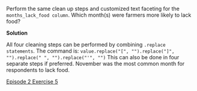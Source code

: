 Perform the same clean up steps and customized text faceting for the ```months_lack_food column```. Which month(s) were farmers more likely to lack food?

**Solution**

All four cleaning steps can be performed by combining ```.replace statements```. The command is: ```value.replace("[", "").replace("]", "").replace(" ", "").replace("'", "")``` This can also be done in four separate steps if preferred. November was the most common month for respondents to lack food.

[Episode 2 Exercise 5](episode2_ex5.md)
